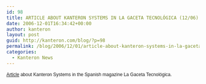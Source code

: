 ```yaml
---
id: 98
title: ARTICLE ABOUT KANTERON SYSTEMS IN LA GACETA TECNOLÓGICA (12/06)
date: 2006-12-01T16:34:42+00:00
author: kanteron
layout: post
guid: http://kanteron.com/blog/?p=98
permalink: /blog/2006/12/01/article-about-kanteron-systems-in-la-gaceta-tecnologica-1206/
categories:
  - Kanteron News
---
```

<p style="font: normal normal normal 12px/normal Helvetica;margin: 0px">
  <a href="http://www.gacetatecnologica.com/files/File/pdf/Gaceta7_baja.pdf">Article</a> about Kanteron Systems in the Spanish magazine La Gaceta Tecnológica.
</p>

<font size="3" face="Helvetica, 'Times New Roman', Times, serif" class="Apple-style-span"><span style="font-size: 12px;line-height: normal" class="Apple-style-span"></span></font>